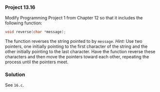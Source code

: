 ### Project 13.16
Modify Programming Project 1 from Chapter 12 so that it includes the following function:
```c
void reverse(char *message);
```
The function reverses the string pointed to by `message`. *Hint:* Use two pointers, one initially pointing to the first character of the string and the other initially pointing to the last character. Have the function reverse these characters and then move the pointers toward each other, repeating the process until the pointers meet.

### Solution
See `16.c`.

